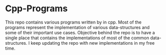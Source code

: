 # Cpp-Programs
This repo contains various programs written by in cpp. Most of the programs represent the implementation of various data-structures and some of their important use cases. Objective behind the repo is to have a single place that contains the implementations of most of the common data-structures. I keep updating the repo with new implementations in my free time. 
